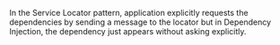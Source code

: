 In the Service Locator pattern, application explicitly requests the dependencies by sending a message to the locator but in Dependency Injection, the dependency just appears without asking explicitly.